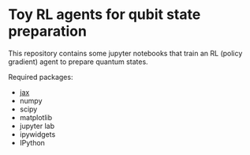 # Toy RL agents for qubit state preparation


This repository contains some jupyter notebooks that train an RL (policy gradient) agent to prepare quantum states. 

Required packages:
* [jax](https://jax.readthedocs.io/en/latest/)
* numpy
* scipy
* matplotlib
* jupyter lab
* ipywidgets
* IPython
